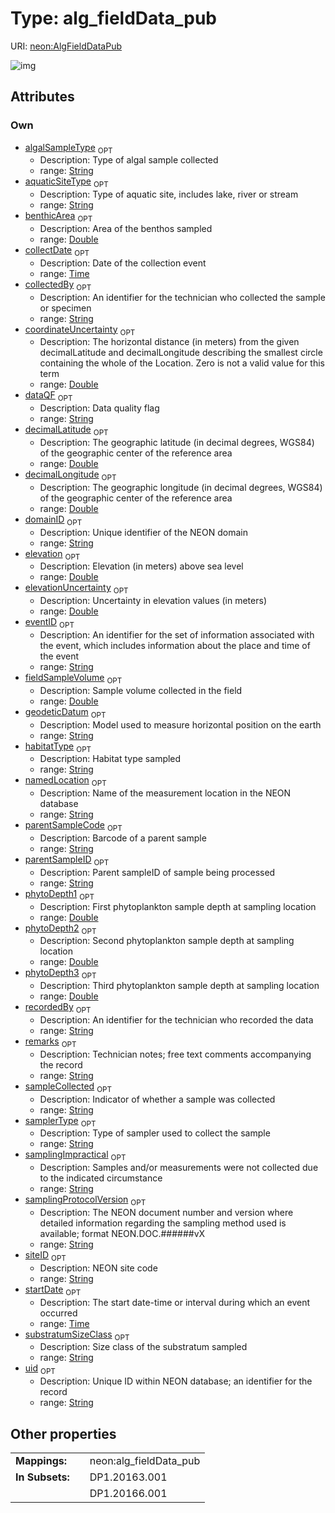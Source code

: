 
# Type: alg_fieldData_pub




URI: [neon:AlgFieldDataPub](https://data.neonscience.org/AlgFieldDataPub)


![img](http://yuml.me/diagram/nofunky;dir:TB/class/[AlgFieldDataPub&#124;uid:string%20%3F;domainID:string%20%3F;siteID:string%20%3F;remarks:string%20%3F;recordedBy:string%20%3F;eventID:string%20%3F;decimalLatitude:double%20%3F;decimalLongitude:double%20%3F;geodeticDatum:string%20%3F;coordinateUncertainty:double%20%3F;elevation:double%20%3F;elevationUncertainty:double%20%3F;collectDate:time%20%3F;startDate:time%20%3F;samplingProtocolVersion:string%20%3F;collectedBy:string%20%3F;habitatType:string%20%3F;sampleCollected:string%20%3F;benthicArea:double%20%3F;samplerType:string%20%3F;parentSampleID:string%20%3F;substratumSizeClass:string%20%3F;dataQF:string%20%3F;aquaticSiteType:string%20%3F;algalSampleType:string%20%3F;phytoDepth1:double%20%3F;phytoDepth2:double%20%3F;phytoDepth3:double%20%3F;fieldSampleVolume:double%20%3F;parentSampleCode:string%20%3F;samplingImpractical:string%20%3F;namedLocation:string%20%3F])

## Attributes


### Own

 * [algalSampleType](algalSampleType.md)  <sub>OPT</sub>
    * Description: Type of algal sample collected
    * range: [String](types/String.md)
 * [aquaticSiteType](aquaticSiteType.md)  <sub>OPT</sub>
    * Description: Type of aquatic site, includes lake, river or stream
    * range: [String](types/String.md)
 * [benthicArea](benthicArea.md)  <sub>OPT</sub>
    * Description: Area of the benthos sampled
    * range: [Double](types/Double.md)
 * [collectDate](collectDate.md)  <sub>OPT</sub>
    * Description: Date of the collection event
    * range: [Time](types/Time.md)
 * [collectedBy](collectedBy.md)  <sub>OPT</sub>
    * Description: An identifier for the technician who collected the sample or specimen
    * range: [String](types/String.md)
 * [coordinateUncertainty](coordinateUncertainty.md)  <sub>OPT</sub>
    * Description: The horizontal distance (in meters) from the given decimalLatitude and decimalLongitude describing the smallest circle containing the whole of the Location. Zero is not a valid value for this term
    * range: [Double](types/Double.md)
 * [dataQF](dataQF.md)  <sub>OPT</sub>
    * Description: Data quality flag
    * range: [String](types/String.md)
 * [decimalLatitude](decimalLatitude.md)  <sub>OPT</sub>
    * Description: The geographic latitude (in decimal degrees, WGS84) of the geographic center of the reference area
    * range: [Double](types/Double.md)
 * [decimalLongitude](decimalLongitude.md)  <sub>OPT</sub>
    * Description: The geographic longitude (in decimal degrees, WGS84) of the geographic center of the reference area
    * range: [Double](types/Double.md)
 * [domainID](domainID.md)  <sub>OPT</sub>
    * Description: Unique identifier of the NEON domain
    * range: [String](types/String.md)
 * [elevation](elevation.md)  <sub>OPT</sub>
    * Description: Elevation (in meters) above sea level
    * range: [Double](types/Double.md)
 * [elevationUncertainty](elevationUncertainty.md)  <sub>OPT</sub>
    * Description: Uncertainty in elevation values (in meters)
    * range: [Double](types/Double.md)
 * [eventID](eventID.md)  <sub>OPT</sub>
    * Description: An identifier for the set of information associated with the event, which includes information about the place and time of the event
    * range: [String](types/String.md)
 * [fieldSampleVolume](fieldSampleVolume.md)  <sub>OPT</sub>
    * Description: Sample volume collected in the field
    * range: [Double](types/Double.md)
 * [geodeticDatum](geodeticDatum.md)  <sub>OPT</sub>
    * Description: Model used to measure horizontal position on the earth
    * range: [String](types/String.md)
 * [habitatType](habitatType.md)  <sub>OPT</sub>
    * Description: Habitat type sampled
    * range: [String](types/String.md)
 * [namedLocation](namedLocation.md)  <sub>OPT</sub>
    * Description: Name of the measurement location in the NEON database
    * range: [String](types/String.md)
 * [parentSampleCode](parentSampleCode.md)  <sub>OPT</sub>
    * Description: Barcode of a parent sample
    * range: [String](types/String.md)
 * [parentSampleID](parentSampleID.md)  <sub>OPT</sub>
    * Description: Parent sampleID of sample being processed
    * range: [String](types/String.md)
 * [phytoDepth1](phytoDepth1.md)  <sub>OPT</sub>
    * Description: First phytoplankton sample depth at sampling location
    * range: [Double](types/Double.md)
 * [phytoDepth2](phytoDepth2.md)  <sub>OPT</sub>
    * Description: Second phytoplankton sample depth at sampling location
    * range: [Double](types/Double.md)
 * [phytoDepth3](phytoDepth3.md)  <sub>OPT</sub>
    * Description: Third phytoplankton sample depth at sampling location
    * range: [Double](types/Double.md)
 * [recordedBy](recordedBy.md)  <sub>OPT</sub>
    * Description: An identifier for the technician who recorded the data
    * range: [String](types/String.md)
 * [remarks](remarks.md)  <sub>OPT</sub>
    * Description: Technician notes; free text comments accompanying the record
    * range: [String](types/String.md)
 * [sampleCollected](sampleCollected.md)  <sub>OPT</sub>
    * Description: Indicator of whether a sample was collected
    * range: [String](types/String.md)
 * [samplerType](samplerType.md)  <sub>OPT</sub>
    * Description: Type of sampler used to collect the sample
    * range: [String](types/String.md)
 * [samplingImpractical](samplingImpractical.md)  <sub>OPT</sub>
    * Description: Samples and/or measurements were not collected due to the indicated circumstance
    * range: [String](types/String.md)
 * [samplingProtocolVersion](samplingProtocolVersion.md)  <sub>OPT</sub>
    * Description: The NEON document number and version where detailed information regarding the sampling method used is available; format NEON.DOC.######vX
    * range: [String](types/String.md)
 * [siteID](siteID.md)  <sub>OPT</sub>
    * Description: NEON site code
    * range: [String](types/String.md)
 * [startDate](startDate.md)  <sub>OPT</sub>
    * Description: The start date-time or interval during which an event occurred
    * range: [Time](types/Time.md)
 * [substratumSizeClass](substratumSizeClass.md)  <sub>OPT</sub>
    * Description: Size class of the substratum sampled
    * range: [String](types/String.md)
 * [uid](uid.md)  <sub>OPT</sub>
    * Description: Unique ID within NEON database; an identifier for the record
    * range: [String](types/String.md)

## Other properties

|  |  |  |
| --- | --- | --- |
| **Mappings:** | | neon:alg_fieldData_pub |
| **In Subsets:** | | DP1.20163.001 |
|  | | DP1.20166.001 |

